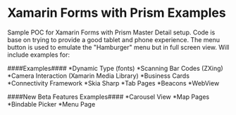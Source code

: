# Xamarin Forms with Prism Examples
Sample POC for Xamarin Forms with Prism Master Detail setup.  Code is base on trying to provide a good tablet and phone experience.  The menu button is used to emulate the "Hamburger" menu but in full screen view.  Will include examples for:

####Examples####
*Dynamic Type (fonts)
*Scanning Bar Codes (ZXing)
*Camera Interaction (Xamarin Media Library)
*Business Cards
*Connectivity Framework
*Skia Sharp
*Tab Pages
*Beacons
*WebView

####New Beta Features Examples####
*Carousel View
*Map Pages
*Bindable Picker
*Menu Page

